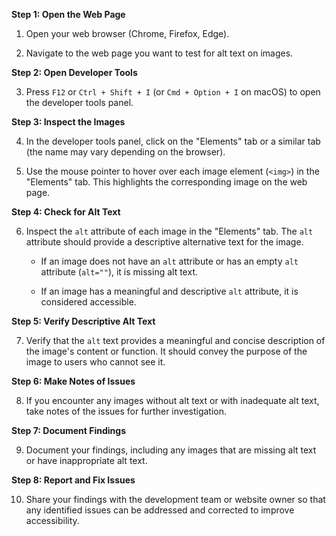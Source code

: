 **Step 1: Open the Web Page**

1. Open your web browser (Chrome, Firefox, Edge).

2. Navigate to the web page you want to test for alt text on images.

**Step 2: Open Developer Tools**

3. Press `F12` or `Ctrl + Shift + I` (or `Cmd + Option + I` on macOS) to open the developer tools panel.

**Step 3: Inspect the Images**

4. In the developer tools panel, click on the "Elements" tab or a similar tab (the name may vary depending on the browser).

5. Use the mouse pointer to hover over each image element (`<img>`) in the "Elements" tab. This highlights the corresponding image on the web page.

**Step 4: Check for Alt Text**

6. Inspect the `alt` attribute of each image in the "Elements" tab. The `alt` attribute should provide a descriptive alternative text for the image.

   - If an image does not have an `alt` attribute or has an empty `alt` attribute (`alt=""`), it is missing alt text.

   - If an image has a meaningful and descriptive `alt` attribute, it is considered accessible.

**Step 5: Verify Descriptive Alt Text**

7. Verify that the `alt` text provides a meaningful and concise description of the image's content or function. It should convey the purpose of the image to users who cannot see it.

**Step 6: Make Notes of Issues**

8. If you encounter any images without alt text or with inadequate alt text, take notes of the issues for further investigation.

**Step 7: Document Findings**

9. Document your findings, including any images that are missing alt text or have inappropriate alt text.

**Step 8: Report and Fix Issues**

10. Share your findings with the development team or website owner so that any identified issues can be addressed and corrected to improve accessibility.
